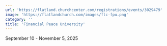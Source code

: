 ```yaml
---
url: 'https://flatland.churchcenter.com/registrations/events/3029479'
image: 'https://flatlandchurch.com/images/flc-fpu.png'
category: ''
title: 'Financial Peace University'
---
```


September 10 - November 5, 2025
